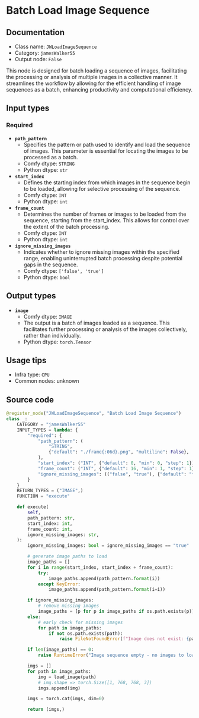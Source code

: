 # Batch Load Image Sequence
## Documentation
- Class name: `JWLoadImageSequence`
- Category: `jamesWalker55`
- Output node: `False`

This node is designed for batch loading a sequence of images, facilitating the processing or analysis of multiple images in a collective manner. It streamlines the workflow by allowing for the efficient handling of image sequences as a batch, enhancing productivity and computational efficiency.
## Input types
### Required
- **`path_pattern`**
    - Specifies the pattern or path used to identify and load the sequence of images. This parameter is essential for locating the images to be processed as a batch.
    - Comfy dtype: `STRING`
    - Python dtype: `str`
- **`start_index`**
    - Defines the starting index from which images in the sequence begin to be loaded, allowing for selective processing of the sequence.
    - Comfy dtype: `INT`
    - Python dtype: `int`
- **`frame_count`**
    - Determines the number of frames or images to be loaded from the sequence, starting from the start_index. This allows for control over the extent of the batch processing.
    - Comfy dtype: `INT`
    - Python dtype: `int`
- **`ignore_missing_images`**
    - Indicates whether to ignore missing images within the specified range, enabling uninterrupted batch processing despite potential gaps in the sequence.
    - Comfy dtype: `['false', 'true']`
    - Python dtype: `bool`
## Output types
- **`image`**
    - Comfy dtype: `IMAGE`
    - The output is a batch of images loaded as a sequence. This facilitates further processing or analysis of the images collectively, rather than individually.
    - Python dtype: `torch.Tensor`
## Usage tips
- Infra type: `CPU`
- Common nodes: unknown


## Source code
```python
@register_node("JWLoadImageSequence", "Batch Load Image Sequence")
class _:
    CATEGORY = "jamesWalker55"
    INPUT_TYPES = lambda: {
        "required": {
            "path_pattern": (
                "STRING",
                {"default": "./frame{:06d}.png", "multiline": False},
            ),
            "start_index": ("INT", {"default": 0, "min": 0, "step": 1}),
            "frame_count": ("INT", {"default": 16, "min": 1, "step": 1}),
            "ignore_missing_images": (("false", "true"), {"default": "false"}),
        }
    }
    RETURN_TYPES = ("IMAGE",)
    FUNCTION = "execute"

    def execute(
        self,
        path_pattern: str,
        start_index: int,
        frame_count: int,
        ignore_missing_images: str,
    ):
        ignore_missing_images: bool = ignore_missing_images == "true"

        # generate image paths to load
        image_paths = []
        for i in range(start_index, start_index + frame_count):
            try:
                image_paths.append(path_pattern.format(i))
            except KeyError:
                image_paths.append(path_pattern.format(i=i))

        if ignore_missing_images:
            # remove missing images
            image_paths = [p for p in image_paths if os.path.exists(p)]
        else:
            # early check for missing images
            for path in image_paths:
                if not os.path.exists(path):
                    raise FileNotFoundError(f"Image does not exist: {path}")

        if len(image_paths) == 0:
            raise RuntimeError("Image sequence empty - no images to load")

        imgs = []
        for path in image_paths:
            img = load_image(path)
            # img.shape => torch.Size([1, 768, 768, 3])
            imgs.append(img)

        imgs = torch.cat(imgs, dim=0)

        return (imgs,)

```
